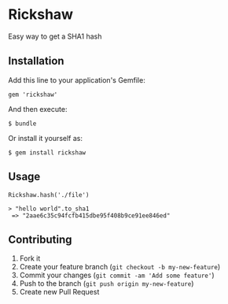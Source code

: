 # Rickshaw

Easy way to get a SHA1 hash

## Installation

Add this line to your application's Gemfile:

    gem 'rickshaw'

And then execute:

    $ bundle

Or install it yourself as:

    $ gem install rickshaw

## Usage

    Rickshaw.hash('./file')

    > "hello world".to_sha1
     => "2aae6c35c94fcfb415dbe95f408b9ce91ee846ed" 

## Contributing

1. Fork it
2. Create your feature branch (`git checkout -b my-new-feature`)
3. Commit your changes (`git commit -am 'Add some feature'`)
4. Push to the branch (`git push origin my-new-feature`)
5. Create new Pull Request
